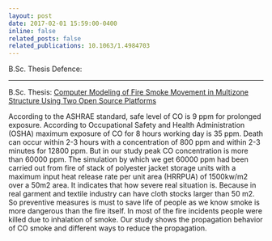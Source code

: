 ```yaml
---
layout: post
date: 2017-02-01 15:59:00-0400
inline: false
related_posts: false
related_publications: 10.1063/1.4984703
---
```


B.Sc. Thesis Defence: 
***

B.Sc. Thesis: <a href="https://www.researchgate.net/publication/339077863_Computer_Modeling_of_Fire_Smoke_Movement_in_Multizone_Structure_Using_Two_Open_Source_Platforms">Computer Modeling of Fire Smoke Movement in Multizone Structure Using Two Open Source Platforms</a> 


According to the ASHRAE standard, safe level of CO is 9 ppm for prolonged exposure. According to Occupational Safety and Health Administration (OSHA) maximum exposure of CO for 8 hours working day is 35 ppm. Death can occur within 2-3 hours with a concentration of 800 ppm and within 2-3 minutes for 12800 ppm. But in our study peak CO concentration is more than 60000 ppm. The simulation by which we get 60000 ppm had been carried out from fire of stack of polyester jacket storage units with a maximum input heat release rate per unit area (HRRPUA) of 1500kw/m2 over a 50m2 area. It indicates that how severe real situation is. Because in real garment and textile industry can have cloth stocks larger than 50 m2. So preventive measures is must to save life of people as we know smoke is more dangerous than the fire itself. In most of the fire incidents people were killed due to inhalation of smoke. Our study shows the propagation behavior of CO smoke and different ways to reduce the propagation.
